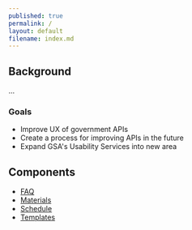 ```yaml
---
published: true
permalink: /
layout: default
filename: index.md
---
```



## Background

...

### Goals

* Improve UX of government APIs 
* Create a process for improving APIs in the future
* Expand GSA's Usability Services into new area

## Components

* [FAQ](http://graybrooks.com/API-Usability-Testing/faq/)
* [Materials](http://graybrooks.com/API-Usability-Testing/materials/)
* [Schedule](http://graybrooks.com/API-Usability-Testing/schedule/)
* [Templates](http://graybrooks.com/API-Usability-Testing/templates/)
